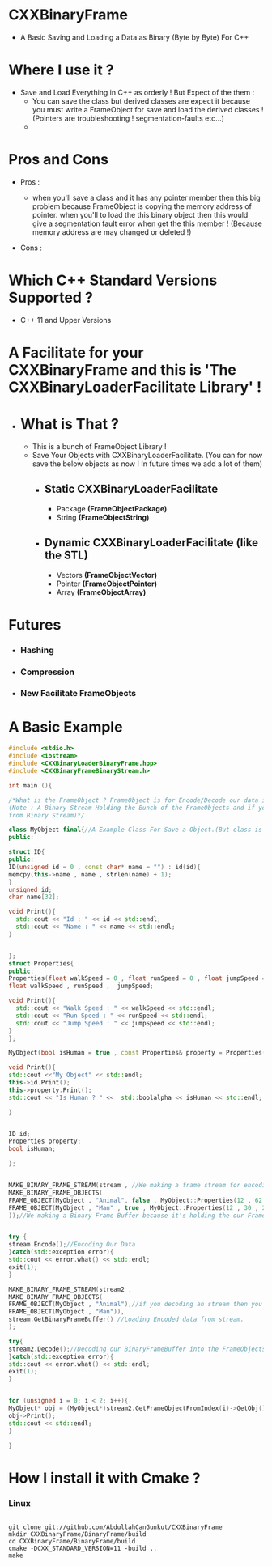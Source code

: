 # CXXBinaryFrame
* A Basic Saving and Loading a Data as Binary (Byte by Byte) For C++


# Where I use it ?
* Save and Load Everything in C++ as orderly ! But Expect of the them : 
  * You can save the class but derived classes are expect it because you must write a FrameObject for save and load the derived classes ! (Pointers are               troubleshooting ! segmentation-faults etc...)
  * 

# Pros and Cons 
* Pros :
  * when you'll save a class and it has any pointer member then this big problem because FrameObject is copying the memory address of pointer. when you'll to load     the this binary object then this would give a segmentation fault error when get the this member ! (Because memory address are may changed or deleted !)

* Cons :

# Which C++ Standard Versions Supported ?
* C++ 11 and Upper Versions 

# A Facilitate for your CXXBinaryFrame and this is 'The CXXBinaryLoaderFacilitate Library' !
  * # What is That ?
    * This is a bunch of FrameObject Library !
    * Save Your Objects with CXXBinaryLoaderFacilitate. (You can for now save the below objects as now ! In future times we add a lot of them)
      * ## Static CXXBinaryLoaderFacilitate
        * Package **(FrameObjectPackage)**
        * String **(FrameObjectString)**
        
      * ## Dynamic CXXBinaryLoaderFacilitate (like the STL)
        * Vectors **(FrameObjectVector)**
        * Pointer **(FrameObjectPointer)**
        * Array   **(FrameObjectArray)**

# Futures
   * ### Hashing
   * ### Compression
   * ### New Facilitate FrameObjects

# A Basic Example
```cpp
#include <stdio.h>
#include <iostream>
#include <CXXBinaryLoaderBinaryFrame.hpp>
#include <CXXBinaryFrameBinaryStream.h>

int main (){

/*What is the FrameObject ? FrameObject is for Encode/Decode our data into the a byte array (or binary buffer).
(Note : A Binary Stream Holding the Bunch of the FrameObjects and if you call Encode/Decode from Binary Stream then it's calling each FrameObjects Encode/Decode
from Binary Stream)*/

class MyObject final{//A Example Class For Save a Object.(But class is'nt must be derive of any class ! because vtable ptr is troubleshooting)
public:

struct ID{
public:
ID(unsigned id = 0 , const char* name = "") : id(id){
memcpy(this->name , name , strlen(name) + 1);
}
unsigned id;
char name[32];

void Print(){
  std::cout << "Id : " << id << std::endl;
  std::cout << "Name : " << name << std::endl;
}


};
struct Properties{
public:
Properties(float walkSpeed = 0 , float runSpeed = 0 , float jumpSpeed = 0) : walkSpeed(walkSpeed) , runSpeed(runSpeed) , jumpSpeed(jumpSpeed){}
float walkSpeed , runSpeed ,  jumpSpeed;

void Print(){
  std::cout << "Walk Speed : " << walkSpeed << std::endl;
  std::cout << "Run Speed : " << runSpeed << std::endl;
  std::cout << "Jump Speed : " << jumpSpeed << std::endl;
}
};

MyObject(bool isHuman = true , const Properties& property = Properties() , const ID& id = ID()) : property(property) , id(id) , isHuman(isHuman){}

void Print(){
std::cout <<"My Object" << std::endl;
this->id.Print();
this->property.Print();
std::cout << "Is Human ? " <<  std::boolalpha << isHuman << std::endl;

}


ID id;
Properties property;
bool isHuman;

};


MAKE_BINARY_FRAME_STREAM(stream , //We making a frame stream for encoding and decoding the our FrameObjects.
MAKE_BINARY_FRAME_OBJECTS(
FRAME_OBJECT(MyObject , "Animal", false , MyObject::Properties(12 , 62.54 , 40) , MyObject::ID(1 , "Unknown Animal")),
FRAME_OBJECT(MyObject , "Man" , true , MyObject::Properties(12 , 30 , 20) , MyObject::ID(54 , "Man"))
));//We making a Binary Frame Buffer because it's holding the our FrameObjects for Encode And Decode.


try {
stream.Encode();//Encoding Our Data
}catch(std::exception error){
std::cout << error.what() << std::endl;
exit(1);
}

MAKE_BINARY_FRAME_STREAM(stream2 ,
MAKE_BINARY_FRAME_OBJECTS(
FRAME_OBJECT(MyObject , "Animal"),//if you decoding an stream then you must make the FrameObjects as same order of a stream and otherwise you would get an error !
FRAME_OBJECT(MyObject , "Man")),
stream.GetBinaryFrameBuffer() //Loading Encoded data from stream.
);

try{
stream2.Decode();//Decoding our BinaryFrameBuffer into the FrameObjects of stream2
}catch(std::exception error){
std::cout << error.what() << std::endl;
exit(1);
}


for (unsigned i = 0; i < 2; i++){
MyObject* obj = (MyObject*)stream2.GetFrameObjectFromIndex(i)->GetObj();
obj->Print();
std::cout << std::endl;
}

}

```

# How I install it with Cmake ?

### Linux
```

git clone git://github.com/AbdullahCanGunkut/CXXBinaryFrame
mkdir CXXBinaryFrame/BinaryFrame/build
cd CXXBinaryFrame/BinaryFrame/build
cmake -DCXX_STANDARD_VERSION=11 -build ..
make
```
